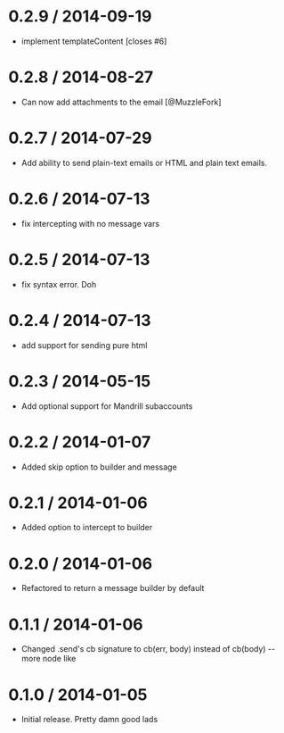 
0.2.9 / 2014-09-19 
==================

 * implement templateContent [closes #6]

0.2.8 / 2014-08-27 
==================

 * Can now add attachments to the email [@MuzzleFork]

0.2.7 / 2014-07-29 
==================

 * Add ability to send plain-text emails or HTML and plain text emails.

0.2.6 / 2014-07-13 
==================

 * fix intercepting with no message vars

0.2.5 / 2014-07-13 
==================

 * fix syntax error. Doh

0.2.4 / 2014-07-13 
==================

 * add support for sending pure html

0.2.3 / 2014-05-15 
==================

 * Add optional support for Mandrill subaccounts

0.2.2 / 2014-01-07 
==================

 * Added skip option to builder and message

0.2.1 / 2014-01-06 
==================

 * Added option to intercept to builder

0.2.0 / 2014-01-06 
==================

 * Refactored to return a message builder by default

0.1.1 / 2014-01-06 
==================

 * Changed .send's cb signature to cb(err, body) instead of cb(body) -- more node like

0.1.0 / 2014-01-05 
==================

 * Initial release. Pretty damn good lads
